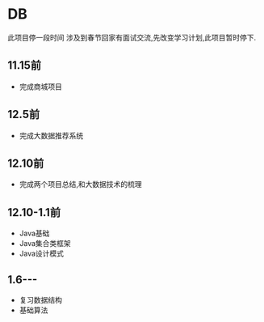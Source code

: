 # DB
此项目停一段时间
涉及到春节回家有面试交流,先改变学习计划,此项目暂时停下.
## 11.15前
* 完成商城项目
## 12.5前
* 完成大数据推荐系统
## 12.10前
* 完成两个项目总结,和大数据技术的梳理
## 12.10-1.1前
* Java基础
* Java集合类框架
* Java设计模式
## 1.6---
* 复习数据结构
* 基础算法

